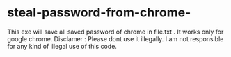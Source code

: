 # steal-password-from-chrome-
This exe will save all saved password of chrome in file.txt . It works only for google chrome.
Disclamer : Please dont use it illegally. I am not responsible for any kind of illegal use of this code.

